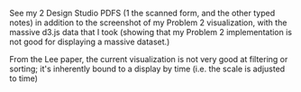<p> 
See my 2 Design Studio PDFS (1 the scanned form, and the other typed notes) in addition to the screenshot
of my Problem 2 visualization, with the massive d3.js data that I took (showing that my Problem 2 
implementation is not good for displaying a massive dataset.) 
</p>

<p>
From the Lee paper, the current visualization is not very good at filtering or sorting; it's inherently bound to a display by time (i.e. the scale is adjusted to time)
</p>
